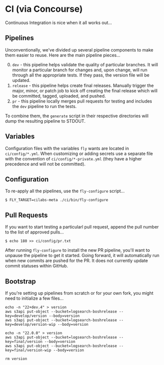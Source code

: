 # CI (via Concourse)

Continuous Integration is nice when it all works out...


## Pipelines

Unconventionally, we've divided up several pipeline components to make them easier to reuse. Here are the main pipeline pieces...

0. `dev` - this pipeline helps validate the quality of particular branches. It will monitor a particular branch for changes and, upon change, will run through all the appropriate tests. If they pass, the version file will be updated.
0. `release` - this pipeline helps create final releases. Manually trigger the major, minor, or patch job to kick off creating the final release which will be committed, tagged, uploaded, and pushed.
0. `pr` - this pipeline locally merges pull requests for testing and includes the `dev` pipeline to run the tests.

To combine them, the `generate` script in their respective directories will dump the resulting pipeline to STDOUT.


## Variables

Configuration files with the variables `fly` wants are located in `ci/config/*.yml`. When customizing or adding secrets use a separate file with the convention of `ci/config/*-private.yml` (they have a higher precedence and will not be committed).


## Configuration

To re-apply all the pipelines, use the `fly-configure` script...

    $ FLY_TARGET=cilabs-meta ./ci/bin/fly-configure


## Pull Requests

If you want to start testing a particularl pull request, append the pull number to the list of approved pulls...

    $ echo 180 >> ci/config/pr.txt

After running `fly-configure` to install the new PR pipeline, you'll want to unpause the pipeline to get it started. Going forward, it will automatically run when new commits are pushed for the PR. It does not currently update commit statuses within GitHub.


## Bootstrap

If you're setting up pipelines from scratch or for your own fork, you might need to initialize a few files...

    echo -n "22+dev.4" > version
    aws s3api put-object --bucket=logsearch-boshrelease --key=develop/version --body=version
    aws s3api put-object --bucket=logsearch-boshrelease --key=develop/version-wip --body=version
    
    echo -n "22.0.0" > version
    aws s3api put-object --bucket=logsearch-boshrelease --key=final/version --body=version
    aws s3api put-object --bucket=logsearch-boshrelease --key=final/version-wip --body=version

    rm version
